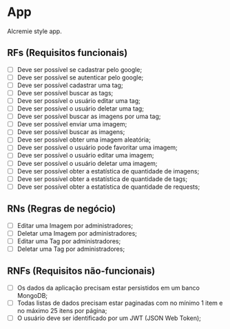 # App

Alcremie style app.

## RFs (Requisitos funcionais)

- [ ] Deve ser possível se cadastrar pelo google;
- [ ] Deve ser possível se autenticar pelo google;
- [ ] Deve ser possível cadastrar uma tag;
- [ ] Deve ser possível buscar as tags;
- [ ] Deve ser possível o usuário editar uma tag;
- [ ] Deve ser possível o usuário deletar uma tag;
- [ ] Deve ser possível buscar as imagens por uma tag;
- [ ] Deve ser possível enviar uma imagem;
- [ ] Deve ser possível buscar as imagens;
- [ ] Deve ser possível obter uma imagem aleatória;
- [ ] Deve ser possível o usuário pode favoritar uma imagem;
- [ ] Deve ser possível o usuário editar uma imagem;
- [ ] Deve ser possível o usuário deletar uma imagem;
- [ ] Deve ser possível obter a estatística de quantidade de imagens;
- [ ] Deve ser possível obter a estatística de quantidade de tags;
- [ ] Deve ser possível obter a estatística de quantidade de requests;

## RNs (Regras de negócio)

- [ ] Editar uma Imagem por administradores;
- [ ] Deletar uma Imagem por administradores;
- [ ] Editar uma Tag por administradores;
- [ ] Deletar uma Tag por administradores;

## RNFs (Requisitos não-funcionais)

- [ ] Os dados da aplicação precisam estar persistidos em um banco MongoDB;
- [ ] Todas listas de dados precisam estar paginadas com no mínimo 1 item e no máximo 25 itens por página;
- [ ] O usuário deve ser identificado por um JWT (JSON Web Token);

